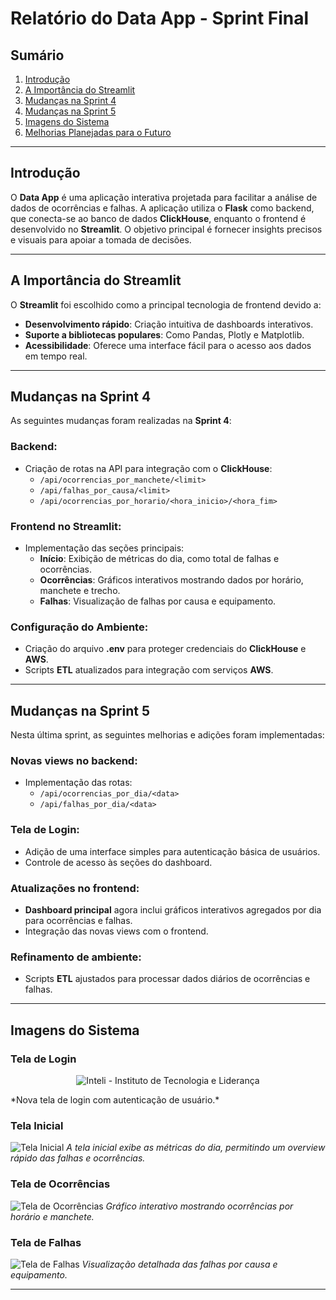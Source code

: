 # Relatório do Data App - Sprint Final

## Sumário
1. [Introdução](#introdução)
2. [A Importância do Streamlit](#a-importância-do-streamlit)
3. [Mudanças na Sprint 4](#mudanças-na-sprint-4)
4. [Mudanças na Sprint 5](#mudanças-na-sprint-5)
5. [Imagens do Sistema](#imagens-do-sistema)
6. [Melhorias Planejadas para o Futuro](#melhorias-planejadas-para-o-futuro)

---

## Introdução
O **Data App** é uma aplicação interativa projetada para facilitar a análise de dados de ocorrências e falhas. A aplicação utiliza o **Flask** como backend, que conecta-se ao banco de dados **ClickHouse**, enquanto o frontend é desenvolvido no **Streamlit**. O objetivo principal é fornecer insights precisos e visuais para apoiar a tomada de decisões.

---

## A Importância do Streamlit
O **Streamlit** foi escolhido como a principal tecnologia de frontend devido a:

- **Desenvolvimento rápido**: Criação intuitiva de dashboards interativos.
- **Suporte a bibliotecas populares**: Como Pandas, Plotly e Matplotlib.
- **Acessibilidade**: Oferece uma interface fácil para o acesso aos dados em tempo real.

---

## Mudanças na Sprint 4
As seguintes mudanças foram realizadas na **Sprint 4**:

### Backend:
- Criação de rotas na API para integração com o **ClickHouse**:
  - `/api/ocorrencias_por_manchete/<limit>`
  - `/api/falhas_por_causa/<limit>`
  - `/api/ocorrencias_por_horario/<hora_inicio>/<hora_fim>`

### Frontend no Streamlit:
- Implementação das seções principais:
  - **Início**: Exibição de métricas do dia, como total de falhas e ocorrências.
  - **Ocorrências**: Gráficos interativos mostrando dados por horário, manchete e trecho.
  - **Falhas**: Visualização de falhas por causa e equipamento.

### Configuração do Ambiente:
- Criação do arquivo **.env** para proteger credenciais do **ClickHouse** e **AWS**.
- Scripts **ETL** atualizados para integração com serviços **AWS**.

---

## Mudanças na Sprint 5
Nesta última sprint, as seguintes melhorias e adições foram implementadas:

### Novas views no backend:
- Implementação das rotas:
  - `/api/ocorrencias_por_dia/<data>`
  - `/api/falhas_por_dia/<data>`

### Tela de Login:
- Adição de uma interface simples para autenticação básica de usuários.
- Controle de acesso às seções do dashboard.

### Atualizações no frontend:
- **Dashboard principal** agora inclui gráficos interativos agregados por dia para ocorrências e falhas.
- Integração das novas views com o frontend.

### Refinamento de ambiente:
- Scripts **ETL** ajustados para processar dados diários de ocorrências e falhas.

---

## Imagens do Sistema
### Tela de Login
<p align="center">
    <img src="https://res.cloudinary.com/dp4liildh/image/upload/v1734449525/WhatsApp_Image_2024-12-17_at_12.30.50_xz8egd.jpg" 
         alt="Inteli - Instituto de Tecnologia e Liderança" 
         style="border:0; max-width:100%; height:auto;">
  </a>
</p>
*Nova tela de login com autenticação de usuário.*

### Tela Inicial
![Tela Inicial](caminho-para-imagem-inicial)
*A tela inicial exibe as métricas do dia, permitindo um overview rápido das falhas e ocorrências.*

### Tela de Ocorrências
![Tela de Ocorrências](caminho-para-imagem-ocorrencias)
*Gráfico interativo mostrando ocorrências por horário e manchete.*

### Tela de Falhas
![Tela de Falhas](caminho-para-imagem-falhas)
*Visualização detalhada das falhas por causa e equipamento.*

---
